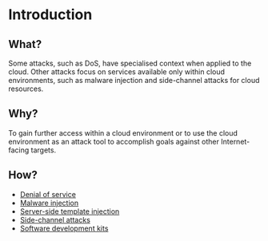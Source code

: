 # Introduction

## What?

Some attacks, such as DoS, have specialised context when applied to the cloud. Other attacks focus on services 
available only within cloud environments, such as malware injection and side-channel attacks for cloud resources.

## Why?

To gain further access within a cloud environment or to use the cloud environment as an attack tool to accomplish 
goals against other Internet-facing targets.

## How?

* [Denial of service](dos.md)
* [Malware injection](malware-injection.md)
* [Server-side template injection](ssti.md)
* [Side-channel attacks](side-channel.md)
* [Software development kits](sdk.md)
